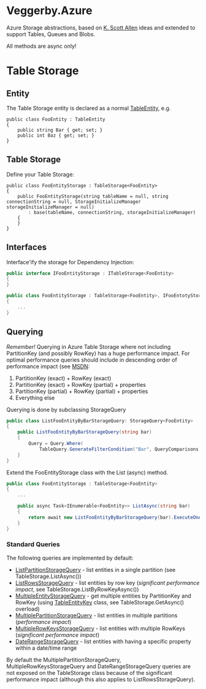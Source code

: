 Veggerby.Azure
==============

Azure Storage abstractions, based on [K. Scott Allen](http://odetocode.com/blogs/scott/archive/2014/02/27/some-basic-azure-table-storage-abstractions.aspx) ideas and extended to support Tables, Queues and Blobs. 

All methods are async only!

# Table Storage

## Entity

The Table Storage entity is declared as a normal [TableEntity](http://msdn.microsoft.com/en-us/library/microsoft.windowsazure.storage.table.tableentity.aspx), e.g.

    public class FooEntity : TableEntity 
    {
    	public string Bar { get; set; }
    	public int Baz { get; set; }
    }

## Table Storage

Define your Table Storage:

	public class FooEntityStorage : TableStorage<FooEntity>
	{
		public FooEntityStorage(string tableName = null, string connectionString = null, StorageInitializeManager storageInitializeManager = null)
            : base(tableName, connectionString, storageInitializeManager)
        {
        }
	}

## Interfaces

Interface'ify the storage for Dependency Injection:

```C#
public interface IFooEntityStorage : ITableStorage<FooEntity>
{
}

public class FooEntityStorage : TableStorage<FooEntity>, IFooEntotyStorage
{
	...
}
```

## Querying

*Remember!* 
Querying in Azure Table Storage where not including PartitionKey (and possibly RowKey) has a huge performance impact. For optimal performance queries should include in descending order of performance impact (see [MSDN](http://msdn.microsoft.com/en-us/library/azure/hh508997.aspx#ytrus):

1. PartitionKey (exact) + RowKey (exact)
2. PartitionKey (exact) + RowKey (partial) + properties
3. PartitionKey (partial) + RowKey (partial) + properties
4. Everything else

Querying is done by subclassing StorageQuery<T>

```C#
public class ListFooEntityByBarStorageQuery: StorageQuery<FooEntity>
{
	public ListFooEntityByBarStorageQuery(string bar)
	{
		Query = Query.Where(
			TableQuery.GenerateFilterCondition("Bar", QueryComparisons.Equal, bar));
	}
}
```

Extend the FooEntityStorage class with the List (async) method.

```C#
public class FooEntityStorage : TableStorage<FooEntity>
{
	...

	public async Task<IEnumerable<FooEntity>> ListAsync(string bar)
	{
		return await new ListFooEntityByBarStorageQuery(bar).ExecuteOnAsync(Table);
	}
}
```

### Standard Queries

The following queries are implemented by default:

* [ListPartitionStorageQuery](src/Veggerby.Storage.Azure/Table/Query/ListPartitionStorageQuery.cs) - list entities in a single partition (see TableStorage.ListAsync())
* [ListRowsStorageQuery](src/Veggerby.Storage.Azure/Table/Query/ListRowsStorageQuery.cs) - list entities by row key (*significant performance impact*, see TableStorage.ListByRowKeyAsync())
* [MultipleEntityStorageQuery](src/Veggerby.Storage.Azure/Table/Query/MultipleEntityStorageQuery.cs) - get multiple entities by PartitionKey and RowKey (using [TableEntityKey](src/Veggerby.Storage.Azure/Table/TableEntityKey.cs) class, see TableStorage.GetAsync() overload)
* [MultiplePartitionStorageQuery](src/Veggerby.Storage.Azure/Table/Query/MultiplePartitionStorageQuery.cs) - list entities in multiple partitions (*performance impact*)
* [MultipleRowKeysStorageQuery](src/Veggerby.Storage.Azure/Table/Query/MultipleRowKeysStorageQuery.cs) - list entities with multiple RowKeys (*significant performance impact*)
* [DateRangeStorageQuery](src/Veggerby.Storage.Azure/Table/Query/DateRangeStorageQuery.cs) - list entities with having a specific property within a date/time range

By default the MultiplePartitionStorageQuery, MultipleRowKeysStorageQuery and DateRangeStorageQuery queries are not exposed on the TableStorage class because of the significant performance impact (although this also applies to ListRowsStorageQuery).